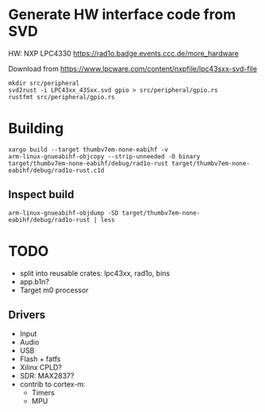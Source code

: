 # Generate HW interface code from SVD

HW: NXP LPC4330
https://rad1o.badge.events.ccc.de/more_hardware

Download from https://www.lpcware.com/content/nxpfile/lpc43sxx-svd-file

```
mkdir src/peripheral
svd2rust -i LPC43xx_43Sxx.svd gpio > src/peripheral/gpio.rs
rustfmt src/peripheral/gpio.rs
```

# Building

```
xargo build --target thumbv7em-none-eabihf -v
arm-linux-gnueabihf-objcopy --strip-unneeded -O binary target/thumbv7em-none-eabihf/debug/rad1o-rust target/thumbv7em-none-eabihf/debug/rad1o-rust.c1d
```

## Inspect build

```
arm-linux-gnueabihf-objdump -SD target/thumbv7em-none-eabihf/debug/rad1o-rust | less
```

# TODO

* split into reusable crates: lpc43xx, rad1o, bins
* app.b1n?
* Target m0 processor

## Drivers

* Input
* Audio
* USB
* Flash + fatfs
* Xilinx CPLD?
* SDR: MAX2837?
* contrib to cortex-m:
  * Timers
  * MPU
